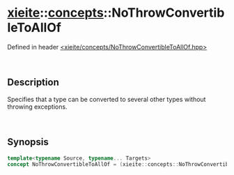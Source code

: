 # [xieite](../xieite.md)\:\:[concepts](../concepts.md)\:\:NoThrowConvertibleToAllOf
Defined in header [<xieite/concepts/NoThrowConvertibleToAllOf.hpp>](../../include/xieite/concepts/NoThrowConvertibleToAllOf.hpp)

&nbsp;

## Description
Specifies that a type can be converted to several other types without throwing exceptions.

&nbsp;

## Synopsis
```cpp
template<typename Source, typename... Targets>
concept NoThrowConvertibleToAllOf = (xieite::concepts::NoThrowConvertibleTo<Source, Targets> && ...);
```
